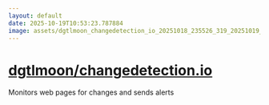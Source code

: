 ```yaml
---
layout: default
date: 2025-10-19T10:53:23.787884
image: assets/dgtlmoon_changedetection_io_20251018_235526_319_20251019_002233--20251019T022233772--cropped.png
---
```


# [dgtlmoon/changedetection.io](https://github.com/dgtlmoon/changedetection.io/)

Monitors web pages for changes and sends alerts
